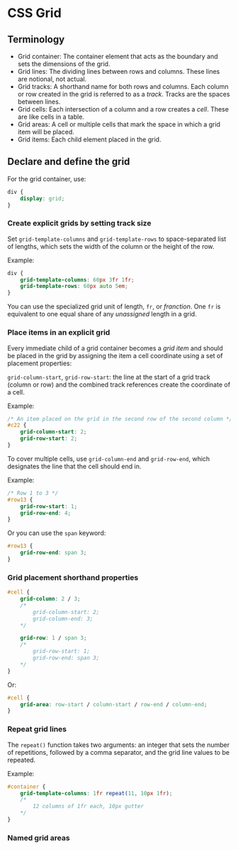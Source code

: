 # CSS Grid

## Terminology

- Grid container: The container element that acts as the boundary and sets the dimensions of the grid.
- Grid lines: The dividing lines between rows and columns. These lines are notional, not actual.
- Grid tracks: A shorthand name for both rows and columns. Each column or row created in the grid is referred to as a *track*. Tracks are the spaces between lines.
- Grid cells: Each intersection of a column and a row creates a *cell*. These are like cells in a table.
- Grid areas: A cell or multiple cells that mark the space in which a grid item will be placed.
- Grid items: Each child element placed in the grid.

## Declare and define the grid

For the grid container, use:

```css
div {
    display: grid;
}
```

### Create explicit grids by setting track size

Set `grid-template-columns` and `grid-template-rows` to space-separated list of lengths, which sets the width of the column or the height of the row.

Example:

```css
div {
    grid-template-columns: 60px 3fr 1fr;
    grid-template-rows: 60px auto 5em;
}
```

You can use the specialized grid unit of length, `fr`, or *franction*. One `fr` is equivalent to one equal share of any *unassigned* length in a grid.

### Place items in an explicit grid

Every immediate child of a grid container becomes a *grid item* and should be placed in the grid by assigning the item a cell coordinate using a set of placement properties:

`grid-column-start`, `grid-row-start`: the line at the start of a grid track (column or row) and the combined track references create the coordinate of a cell.

Example:

```css
/* An item placed on the grid in the second row of the second column */
#c22 {
    grid-column-start: 2;
    grid-row-start: 2; 
}
```

To cover multiple cells, use `grid-column-end` and `grid-row-end`, which designates the line that the cell should end in.

Example:

```css
/* Row 1 to 3 */
#row13 {
    grid-row-start: 1;
    grid-row-end: 4;
}
```

Or you can use the `span` keyword:

```css
#row13 {
    grid-row-end: span 3;
}
```

### Grid placement shorthand properties

```css
#cell {
    grid-column: 2 / 3; 
    /*
        grid-column-start: 2;
        grid-column-end: 3;
    */

    grid-row: 1 / span 3;
    /*
        grid-row-start: 1;
        grid-row-end: span 3;
    */
}
```

Or:

```css
#cell {
    grid-area: row-start / column-start / row-end / column-end;
}
```

### Repeat grid lines

The `repeat()` function takes two arguments: an integer that sets the number of repetitions, followed by a comma separator, and the grid line values to be repeated.

Example:

```css
#container {
    grid-template-columns: 1fr repeat(11, 10px 1fr);
    /*
        12 columns of 1fr each, 10px gutter
    */
}
```

### Named grid areas

